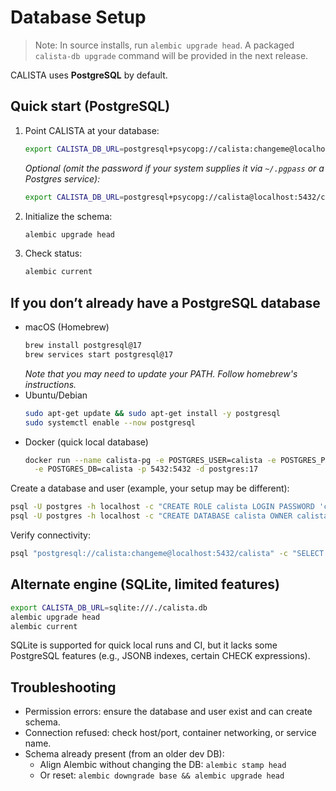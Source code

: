 # Database Setup

> Note: In source installs, run `alembic upgrade head`. A packaged `calista-db upgrade`
> command will be provided in the next release.

CALISTA uses **PostgreSQL** by default.

## Quick start (PostgreSQL)

1. Point CALISTA at your database:
   ```bash
   export CALISTA_DB_URL=postgresql+psycopg://calista:changeme@localhost:5432/calista
   ```
   _Optional (omit the password if your system supplies it via `~/.pgpass` or a Postgres service):_
   ```bash
   export CALISTA_DB_URL=postgresql+psycopg://calista@localhost:5432/calista
   ```
2. Initialize the schema:
   ```bash
   alembic upgrade head
   ```
3. Check status:
   ```bash
   alembic current
   ```

## If you don’t already have a PostgreSQL database

- macOS (Homebrew)
  ```bash
  brew install postgresql@17
  brew services start postgresql@17
  ```
  _Note that you may need to update your PATH. Follow homebrew's instructions._
- Ubuntu/Debian
  ```bash
  sudo apt-get update && sudo apt-get install -y postgresql
  sudo systemctl enable --now postgresql
  ```
- Docker (quick local database)
  ```bash
  docker run --name calista-pg -e POSTGRES_USER=calista -e POSTGRES_PASSWORD=changeme \
    -e POSTGRES_DB=calista -p 5432:5432 -d postgres:17
  ```

Create a database and user (example, your setup may be different):

```bash
psql -U postgres -h localhost -c "CREATE ROLE calista LOGIN PASSWORD 'changeme';"
psql -U postgres -h localhost -c "CREATE DATABASE calista OWNER calista;"
```

Verify connectivity:

```bash
psql "postgresql://calista:changeme@localhost:5432/calista" -c "SELECT 1;"
```

## Alternate engine (SQLite, limited features)

```bash
export CALISTA_DB_URL=sqlite:///./calista.db
alembic upgrade head
alembic current
```

SQLite is supported for quick local runs and CI, but it lacks some PostgreSQL features (e.g., JSONB indexes, certain CHECK expressions).

## Troubleshooting

- Permission errors: ensure the database and user exist and can create schema.
- Connection refused: check host/port, container networking, or service name.
- Schema already present (from an older dev DB):
  - Align Alembic without changing the DB: `alembic stamp head`
  - Or reset: `alembic downgrade base && alembic upgrade head`
